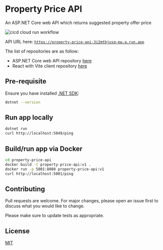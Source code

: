 # Property Price API

An ASP.NET Core web API which returns suggested property offer price

![cicd cloud run workflow](https://github.com/MatthewCYLau/property-price-api/actions/workflows/cicd-cloud-run.yaml/badge.svg)

API URL here: [`https://property-price-api-3i2mtbjusq-ew.a.run.app`](https://property-price-api-3i2mtbjusq-ew.a.run.app)

The list of repositories are as follow:

- ASP.NET Core web API repository [here](https://github.com/MatthewCYLau/property-price-api)
- React with Vite client repository [here](https://github.com/MatthewCYLau/property-price-client)

## Pre-requisite

Ensure you have installed [.NET SDK](https://dotnet.microsoft.com/en-us/download):

```bash
dotnet --version
```

## Run app locally

```bash
dotnet run
curl http://localhost:5049/ping
```

## Build/run app via Docker

```bash
cd property-price-api
docker build -t property-price-api:v1 .
docker run -p 5001:8080 property-price-api:v1 
curl http://localhost:5001/ping
```

## Contributing

Pull requests are welcome. For major changes, please open an issue first
to discuss what you would like to change.

Please make sure to update tests as appropriate.

## License

[MIT](https://choosealicense.com/licenses/mit/)